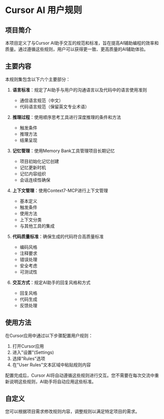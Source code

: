 # Cursor AI 用户规则

## 项目简介

本项目定义了与Cursor AI助手交互的规范和标准，旨在提高AI辅助编程的效率和质量。通过遵循这些规则，用户可以获得更一致、更高质量的AI辅助体验。

## 主要内容

本规则集包含以下六个主要部分：

1. **语言标准**：规定了AI助手与用户的沟通语言以及代码中的语言使用准则
   - 通信语言规范（中文）
   - 代码语言规范（保留英文专业术语）

2. **推理过程**：使用顺序思考工具进行深度推理的条件和方法
   - 触发条件
   - 推理方法
   - 结果呈现

3. **记忆管理**：使用Memory Bank工具管理项目长期记忆
   - 项目初始化记忆创建
   - 记忆更新时机
   - 记忆内容组织
   - 会话连续性确保

4. **上下文管理**：使用Context7-MCP进行上下文管理
   - 基本定义
   - 触发条件
   - 使用方法
   - 上下文分类
   - 与其他工具的集成

5. **代码质量标准**：确保生成的代码符合高质量标准
   - 编码风格
   - 注释要求
   - 错误处理
   - 安全考虑
   - 可测试性

6. **交互方式**：规定AI助手的回复风格和方式
   - 回复风格
   - 代码生成
   - 反馈处理

## 使用方法

在Cursor应用中通过以下步骤配置用户规则：
1. 打开Cursor应用
2. 进入"设置"(Settings)
3. 选择"Rules"选项
4. 在"User Rules"文本区域中粘贴规则内容

配置完成后，Cursor AI将自动遵循这些规则进行交互。您不需要在每次交流中重新说明这些规则，AI助手将自动应用这些标准。

## 自定义

您可以根据项目需求修改规则内容，调整规则以满足特定项目的需求。 